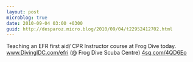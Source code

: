 ```yaml
---
layout: post
microblog: true
date: 2010-09-04 03:00 +0300
guid: http://desparoz.micro.blog/2010/09/04/t22952412702.html
---
```

Teaching an EFR first aid/ CPR Instructor course at Frog Dive today. www.DivingIDC.com/efri (@ Frog Dive Scuba Centre) [4sq.com/4QD6Eo](http://4sq.com/4QD6Eo)
